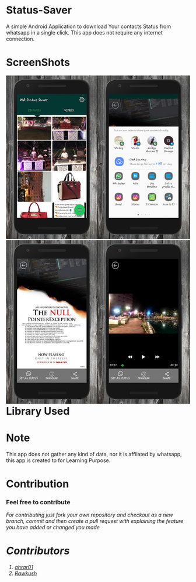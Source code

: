 # Status-Saver


A simple Android Application to download Your contacts Status from whatsapp in a single click.
This app does not require any internet connection.

# ScreenShots

<div id ="up" style = "float: left; width: 50%;">
<img src="github/pic1.png">

<img src="github/pic2.png">
</div>

<div id ="down" style = "float: left; width: 50%;">
<img src="github/pic3.png">

<img src="github/pic4.png">

</div>

# Library Used



# Note

This app does not gather any kind of data, nor it is affilated by whatsapp, this app is created to for Learning Purpose.

# Contribution

<h3> Feel free to contribute </h3>

<i>For contributing just fork your own repository and checkout as a new branch, commit and then create a pull request with explaining the feature you have added or changed you made<i>


# Contributors

<ol>

<li> <a href="https://github.com/ahrar01"> ahrar01 </a>      </li>
<li>  <a href="https://github.com/Rawkush/"> Rawkush</a>     </li>

</ol>

